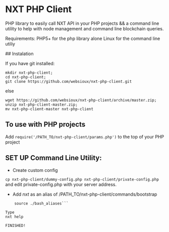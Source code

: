 # NXT PHP Client

PHP library to easily call NXT API in your PHP projects 
&& a command line utility to help with node management and command line blockchain queries.

Requirements: PHP5+ for the php library alone
Linux for the command line utiliy

## Instalation

If you have git installed:

```	
mkdir nxt-php-client; 
cd nxt-php-client; 
git clone https://github.com/websioux/nxt-php-client.git
```

else

```
wget https://github.com/websioux/nxt-php-client/archive/master.zip;
unzip nxt-php-client-master.zip; 
mv nxt-php-client-master nxt-php-client
```

## To use with PHP projects

Add `require('/PATH_TO/nxt-php-client/params.php')` to the top of your PHP project

## SET UP Command Line Utility:

* Create custom config

```cp nxt-php-client/dummy-config.php nxt-php-client/private-config.php```
and edit private-config.php with your server address.

* Add *nxt* as an alias of /PATH_TO/nxt-php-client/commands/bootstrap

```echo "alias nxt='/PATH_TO/nxt-php-client/commands/bootstrap'" >>  ~/bash_aliases;
	source ./bash_aliases```

Type
nxt help 

FINISHED!

